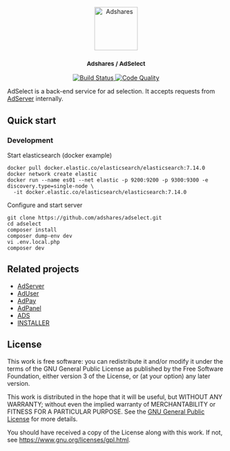 <p align="center">
    <a href="https://adshares.net/" title="Adshares sp. z o.o." target="_blank">
        <img src="https://adshares.net/logos/ads.svg" alt="Adshares" width="100" height="100">
    </a>
</p>
<h3 align="center"><small>Adshares / AdSelect</small></h3>
<p align="center">
    <a href="https://travis-ci.org/adshares/adselect" title="Build Status" target="_blank">
        <img src="https://travis-ci.org/adshares/adselect.svg?branch=master" alt="Build Status">
    </a>
    <a href="https://sonarcloud.io/dashboard?id=adshares-adselect" title="Code Quality" target="_blank">
        <img src="https://sonarcloud.io/api/project_badges/measure?project=adshares-adselect&metric=alert_status" alt="Code Quality">
    </a>
</p>

AdSelect is a back-end service for ad selection.
It accepts requests from [AdServer](https://github.com/adshares/adserver) internally.



## Quick start

### Development

Start elasticsearch (docker example)
```shell
docker pull docker.elastic.co/elasticsearch/elasticsearch:7.14.0
docker network create elastic
docker run --name es01 --net elastic -p 9200:9200 -p 9300:9300 -e discovery.type=single-node \
  -it docker.elastic.co/elasticsearch/elasticsearch:7.14.0
```

Configure and start server
```shell
git clone https://github.com/adshares/adselect.git
cd adselect
composer install
composer dump-env dev
vi .env.local.php
composer dev
```

## Related projects
 
- [AdServer](https://github.com/adshares/adserver)
- [AdUser](https://github.com/adshares/aduser)
- [AdPay](https://github.com/adshares/adpay)
- [AdPanel](https://github.com/adshares/adpanel)
- [ADS](https://github.com/adshares/ads)
- [INSTALLER](https://github.com/adshares/installer)

## License

This work is free software: you can redistribute it and/or modify
it under the terms of the GNU General Public License as published by
the Free Software Foundation, either version 3 of the License, or
(at your option) any later version.

This work is distributed in the hope that it will be useful,
but WITHOUT ANY WARRANTY; without even the implied warranty of
MERCHANTABILITY or FITNESS FOR A PARTICULAR PURPOSE. See the
[GNU General Public License](LICENSE) for more details.

You should have received a copy of the License along with this work.
If not, see <https://www.gnu.org/licenses/gpl.html>.

